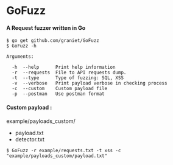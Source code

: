 # GoFuzz

#### A Request fuzzer written in Go 


```shell
$ go get github.com/graniet/GoFuzz
$ GoFuzz -h

Arguments:

  -h  --help      Print help information
  -r  --requests  File to API requests dump.
  -t  --type      Type of fuzzing: SQL, XSS
  -v  --verbose   Print payload verbose in checking process
  -c  --custom    Custom payload file
  -p  --postman   Use postman format
```

#### Custom payload :

example/payloads_custom/
+ payload.txt
+ detector.txt


```shell
$ GoFuzz -r example/requests.txt -t xss -c "example/payloads_custom/payload.txt"
```
